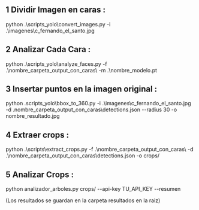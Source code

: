 ## 1 Dividir Imagen en caras : 

python .\scripts_yolo\convert_images.py -i .\imagenes\c_fernando_el_santo.jpg

## 2 Analizar Cada Cara : 

python .\scripts_yolo\analyze_faces.py -f .\nombre_carpeta_output_con_caras\ -m .\nombre_modelo.pt


## 3 Insertar puntos en la imagen original :

python .scripts_yolo\bbox_to_360.py -i .\imagenes\c_fernando_el_santo.jpg -d .nombre_carpeta_output_con_caras\detections.json --radius 30 -o nombre_resultado.jpg

## 4 Extraer crops : 

python .\scripts\extract_crops.py -f .\nombre_carpeta_output_con_caras\ -d .\nombre_carpeta_output_con_caras\detections.json -o crops/

## 5 Analizar Crops : 

python analizador_arboles.py crops/ --api-key TU_API_KEY --resumen

(Los resultados se guardan en la carpeta resultados en la raiz)
